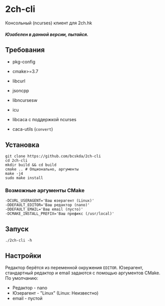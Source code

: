 # 2ch-cli
Консольный (ncurses) клиент для 2ch.hk

##### Юзабелен в данной версии, пытайся.

## Требования
- pkg-config

- cmake>=3.7

- libcurl

- jsoncpp

- libncursesw

- icu

- libcaca с поддержкой ncurses

- caca-utils (```convert```)

## Установка
```
git clone https://github.com/bcskda/2ch-cli
cd 2ch-cli
mkdir build && cd build
cmake .. # Опционально, аргументы
make -j4
sudo make install
```

### Возможные аргументы CMake
```
-DCURL_USERAGENT='Ваш юзерагент (Linux)'
-DDEFAULT_EDITOR='Ваш редактор (nano)'
-DDEFAULT_EMAIL='Ваш email (пусто)'
-DCMAKE_INSTALL_PREFIX='Ваш префикс (/usr/local)'
```


## Запуск
```
./2ch-cli -h
```

## Настройки
Редактор берётся из переменной окружения ```EDITOR```.
Юзерагент, стандартный редактор и email задаются с помощью аргументов CMake.
По умолчанию:
- Редактор - nano
- Юзерагент - "Linux" (Linux: Неизвестно)
- email - пустой
